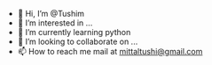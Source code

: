 - 👋 Hi, I’m @Tushim
- 👀 I’m interested in ...
- 🌱 I’m currently learning python
- 💞️ I’m looking to collaborate on ...
- 📫 How to reach me mail at mittaltushi@gmail.com

<!---
Tushim/Tushim is a ✨ special ✨ repository because its `README.md` (this file) appears on your GitHub profile.
You can click the Preview link to take a look at your changes.
--->
